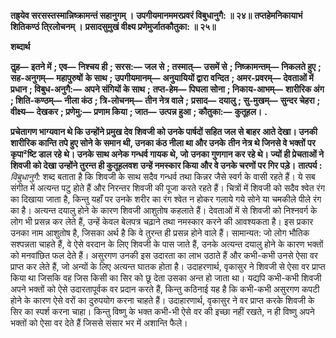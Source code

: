 **तह्र्येव सरसस्तस्मान्निष्क्रामन्तं सहानुगम् ।** **उपगीयमानममरप्रवरं विबुधानुगै: ॥ २४॥** **तप्तहेमनिकायाभं शितिकण्ठं ति्रलोचनम् ।** **प्रसादसुमुखं वीक्ष्य प्रणेमुर्जातकौतुका: ॥ २५॥** 

**शब्दार्थ** 

**तॢह—** **इतने में** **; एव—** **निश्चय ही** **; सरस:—** **जल से** **; तस्मात्—** **उसमें से** **; निष्क्रामन्तम्—** **निकलते हुए** **; सह-अनुगम्—** **महापुरुषों** **के साथ** **; उपगीयमानम्—** **अनुयायियों द्वारा वन्दित** **; अमर-प्रवरम्—** **देवताओं में प्रधान** **; विबुध-अनुगै:—** **अपने संगियों के साथ** **;** **तप्त-हेम—** **पिघला सोना** **; निकाय-आभम्—** **शारीरिक अंग** **; शिति-कण्ठम्—** **नीला कंठ** **; त्रि-लोचनम्—** **तीन नेत्र वाले** **;** **प्रसाद—** **दयालु** **; सु-मुखम्—** **सुन्दर चेहरा** **; वीक्ष्य—** **देखकर** **; प्रणेमु:—** **प्रणाम किया** **; जात—** **उत्पन्न हुआ** **; कौतुका:—** **कुतूहल।** **.** 

**प्रचेतागण भाग्यवान थे कि उन्होंने प्रमुख देव शिवजी को उनके पार्षदों सहित जल से बाहर** **आते देखा। उनकी शारीरिक कान्ति तपे हुए सोने के समान थी, उनका कंठ नीला था और उनके** **तीन नेत्र थे जिनसे वे भक्तों पर कृपा²ष्टि डाल रहे थे। उनके साथ अनेक गन्धर्व गायक थे, जो** **उनका गुणगान कर रहे थे। ज्यों ही प्रेचताओं ने शिवजी को देखा उन्होंने तुरन्त ही कुतूहलवश** **उन्हें नमस्कार किया और वे उनके चरणों पर गिर पड़े।** **तात्पर्य :** *विबुधानुगै:* शब्द बताता है कि शिवजी के साथ सदैव गन्धर्व तथा किन्नर जैसे स्वर्ग के वासी रहते हैं। ये सब संगीत में अत्यन्त पटु होते हैं और निरन्तर शिवजी की पूजा करते रहते हैं। चित्रों में शिवजी को सदैव श्वेत रंग का दिखाया जाता है, किन्तु यहाँ पर उनके शरीर का रंग श्वेत न होकर गलाये गये सोने या चमकीले पीले रंग का है। अत्यन्त दयालु होने के कारण शिवजी आशुतोष कहलाते हैं। देवताओं में से शिवजी को निश्नवर्ग के लोग भी प्रसन्न कर लेते हैं, उन्हें केवल बेलपत्र चढ़ाने तथा नमस्कार करने की आवश्यकता है। इस प्रकार उनका नाम आशुतोष है, जिसका अर्थ है कि वे तुरन्त ही प्रसन्न होने वाले हैं। सामान्यत: जो लोग भौतिक सश्पन्नता चाहते हैं, वे ऐसे वरदान के लिए शिवजी के पास जाते हैं, उनके अत्यन्त दयालु होने के कारण भक्तों को मनवांछित फल देते हैं। असुरगण उनकी इस उदारता का लाभ उठाते हैं और कभी-कभी उनसे ऐसा वर प्राप्त कर लेते हैं, जो अन्यों के लिए अत्यन्त घातक होता है। उदाहरणार्थ, वृकासुर ने शिवजी से ऐसा वर प्राप्त किया था जिसकि वह जिस किसी का सिर को छू देता उसका अन्त हो जाता था। यद्यपि कभी-कभी शिवजी अपने भक्तों को ऐसे उदारतापूर्वक वर प्रदान करते हैं, किन्तु कठिनाई यह है कि कभी-कभी असुरगण कपटी होने के कारण ऐसे वरों का दुरुपयोग करना चाहते हैं। उदाहारणार्थ, वृकासुर ने वर प्राप्त करके शिवजी के सिर का स्पर्श करना चाहा। किन्तु विष्णु के भक्त कभी-भी ऐसे वर की इच्छा नहीं रखते, न ही विष्णु अपने भक्तों को ऐसा वर देते हैं जिससे संसार भर में अशान्ति फैले।  
